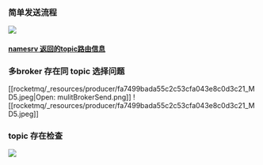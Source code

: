 ### 简单发送流程


![](https://pic2.zhimg.com/80/v2-554ff9d1b80edc098f13432b154fba51_720w.webp)

#### [ namesrv 返回的topic路由信息](nameserv#路由返回信息)

### 多broker 存在同 topic 选择问题

[[rocketmq/_resources/producer/fa7499bada55c2c53cfa043e8c0d3c21_MD5.jpeg|Open: mulitBrokerSend.png]]
![[rocketmq/_resources/producer/fa7499bada55c2c53cfa043e8c0d3c21_MD5.jpeg]]

### topic 存在检查
![](https://pic1.zhimg.com/80/v2-7bc8f3c48a10a3c28786c5fca4366230_720w.webp)